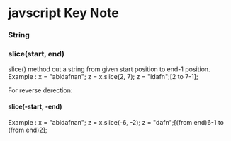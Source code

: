 <h1>javscript Key Note</h1>

<h3>String</h3>

<h3>slice(start, end)</h3>
<p>slice() method cut a string from given start position to end-1 position. <br>
Example : x = "abidafnan"; z = x.slice(2, 7); z = "idafn";[2 to 7-1];</p>
<p>For reverse derection:</p>
<h4>slice(-start, -end)</h4>
<p>Example : x = "abidafnan"; z = x.slice(-6, -2); z = "dafn";[(from end)6-1 to (from end)2];</p>

